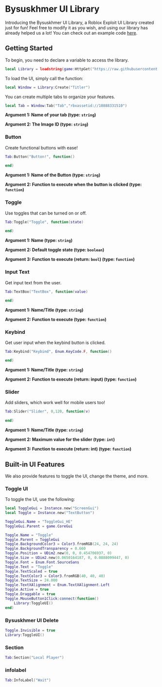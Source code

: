 # Bysuskhmer UI Library 

Introducing the Bysuskhmer UI Library, a Roblox Exploit UI Library created just for fun! Feel free to modify it as you wish, and using our library has already helped us a lot! You can check out an example code [here](./Example.lua).

## Getting Started

To begin, you need to declare a variable to access the library.

```lua
local Library = loadstring(game:HttpGet("https://raw.githubusercontent.com/UhGbaaaa/Android-Value/main/MyUILib(Unamed).lua.txt"))();
```

To load the UI, simply call the function:

```lua
local Window = Library:Create("Titler")
```
You can create multiple tabs to organize your features.

```lua
local Tab = Window:Tab("Tab","rbxassetid://10888331510")
```

**Argument 1: Name of your tab (type: `string`)**

**Argument 2: The Image ID (type: `string`)**

### Button

Create functional buttons with ease!

```lua
Tab:Button("Button!", function()
    
end)
```

**Argument 1: Name of the Button (type: `string`)**

**Argument 2: Function to execute when the button is clicked (type: `function`)**

### Toggle

Use toggles that can be turned on or off.

```lua
Tab:Toggle("Toggle", function(state)
    
end)
```

**Argument 1: Name (type: `string`)**

**Argument 2: Default toggle state (type: `boolean`)**

**Argument 3: Function to execute (return: `bool`) (type: `function`)**

### Input Text

Get input text from the user.

```lua
Tab:TextBox("TextBox", function(value)
    
end)

```

**Argument 1: Name/Title (type: `string`)**

**Argument 2: Function to execute (type: `function`)**

### Keybind

Get user input when the keybind button is clicked.

```lua
Tab:Keybind("Keybind", Enum.KeyCode.F, function()

end)
```

**Argument 1: Name/Title (type: `string`)**

**Argument 2: Function to execute (return: input) (type: `function`)**

### Slider

Add sliders, which work well for mobile users too!

```lua
Tab:Slider("Slider", 0,120, function(v)
     
end)
```

**Argument 1: Name/Title (type: `string`)**

**Argument 2: Maximum value for the slider (type: `int`)**

**Argument 3: Function to execute (return: int) (type: `function`)**

## Built-in UI Features

We also provide features to toggle the UI, change the theme, and more.

### Toggle UI

To toggle the UI, use the following:

```lua
local ToggleGui = Instance.new("ScreenGui")
local Toggle = Instance.new("TextButton")

ToggleGui.Name = "ToggleGui_HE"
ToggleGui.Parent = game.CoreGui

Toggle.Name = "Toggle"
Toggle.Parent = ToggleGui
Toggle.BackgroundColor3 = Color3.fromRGB(24, 24, 24)
Toggle.BackgroundTransparency = 0.660
Toggle.Position = UDim2.new(0, 0, 0.454706937, 0)
Toggle.Size = UDim2.new(0.0650164187, 0, 0.0888099447, 0)
Toggle.Font = Enum.Font.SourceSans
Toggle.Text = "Toggle"
Toggle.TextScaled = true
Toggle.TextColor3 = Color3.fromRGB(40, 40, 40)
Toggle.TextSize = 24.000
Toggle.TextXAlignment = Enum.TextXAlignment.Left
Toggle.Active = true
Toggle.Draggable = true
Toggle.MouseButton1Click:connect(function()
    Library:ToggleUI()
end)
```

### Bysuskhmer UI Delete 

```lua
Toggle.Invisible = true
Library:ToggleUI()
```

### Section 

```lua
Tab:Section("Local Player")
```

### infolabel

```lua
Tab:InfoLabel("Wait")
```
